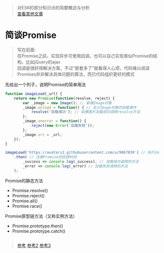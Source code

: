 > 对ES6的部分知识点的简要概述与分析  
[查看其他文章](https://github.com/hangyangws/myArticles#文章列表)

# 简谈Promise

> 写在前面:  
在Promise之前，实现异步可使用回调，也可以自己实现类似Promise的结构，比如jQuery的ajax  
回调是很好得解决方案，不过“嵌套多了”就看得人心烦，代码难以阅读  
Promises并非解决具体问题的算法，而已代码组织更好的模式  

先给出一个列子，说明Promise的简单用法

```javascript
function imageLoad(_url) {
    return new Promise(function(resolve, reject) {
        var _image = new Image(); // 新建Image对象
        _image.onload = function() { // 定义Image对象的加载事件
            resolve('加载成功'); // 如果图片加载成功调用resolve方法
        };
        _image.onerror = function() {
            reject(new Error('加载失败'));
        };
        _image.src = _url;
    });
}

imageLoad('https://avatars2.githubusercontent.com/u/9067839') // 执行imageLoad方法，会返回一个Promise实例
    .then( // 注册Promise的回调时间
        _success => console.log(_success), // 加载成功调用的方法
        _error => console.log(_error) // 加载失败调用的方法
    );
```

Promise的静态方法

- Promise.resolve()
- Promise.reject()
- Promise.all()
- Promise.race()

Promise原型链方法（又称实例方法）

- Promise.prototype.then()
- Promise.prototype.catch()

```javascript
```

> [参考](http://es6.ruanyifeng.com/#docs/promise#Promise-的含义)
[参考2](http://liubin.org/promises-book/#introduction)
[参考3](http://coderlt.coding.me/2016/12/03/promise-in-depth-an-introduction-1/#comments)
